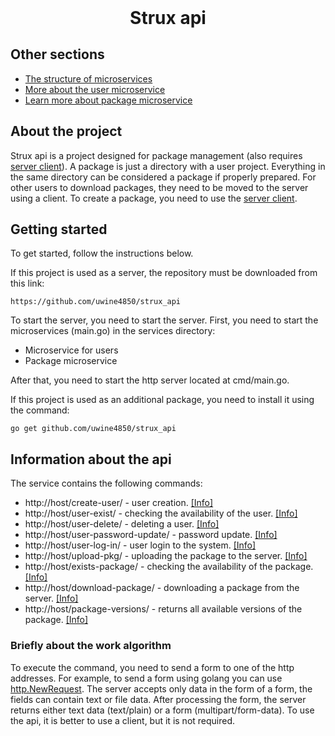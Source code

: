 <h1 align="center" style="margin: 0">Strux api</h1>

## Other sections
* [The structure of microservices](https://github.com/uwine4850/strux_api/blob/master/docs/eng/microservices_structure.md)
* [More about the user microservice](https://github.com/uwine4850/strux_api/blob/master/docs/eng/user_service.md)
* [Learn more about package microservice](https://github.com/uwine4850/strux_api/blob/master/docs/eng/package_service.md)

## About the project
Strux api is a project designed for package management (also requires
[server client](https://github.com/uwine4850/strux)). A package is just a directory with a user project. 
Everything in the same directory can be considered a package if properly prepared. For other users to download packages,
they need to be moved to the server using a client.
To create a package, you need to use the [server client](https://github.com/uwine4850/strux).<p></p>

## Getting started
To get started, follow the instructions below.

If this project is used as a server, the repository must be downloaded from this link:<br>
```
https://github.com/uwine4850/strux_api
```
To start the server, you need to start the server. First, you need to start the microservices (main.go) in the services directory:<br>
* Microservice for users
* Package microservice
<p></p>
After that, you need to start the http server located at cmd/main.go.

If this project is used as an additional package, you need to install it using the command:<br>
```
go get github.com/uwine4850/strux_api
```

## Information about the api
The service contains the following commands:
* http://host/create-user/ - user creation. [[Info]](https://github.com/uwine4850/strux_api/blob/master/docs/eng/user_service.md)
* http://host/user-exist/ - checking the availability of the user. [[Info]](https://github.com/uwine4850/strux_api/blob/master/docs/eng/user_service.md)
* http://host/user-delete/ - deleting a user. [[Info]](https://github.com/uwine4850/strux_api/blob/master/docs/eng/user_service.md)
* http://host/user-password-update/ - password update. [[Info]](https://github.com/uwine4850/strux_api/blob/master/docs/eng/user_service.md)
* http://host/user-log-in/ - user login to the system. [[Info]](https://github.com/uwine4850/strux_api/blob/master/docs/eng/user_service.md)
* http://host/upload-pkg/ - uploading the package to the server. [[Info]](https://github.com/uwine4850/strux_api/blob/master/docs/eng/package_service.md)
* http://host/exists-package/ -  checking the availability of the package. [[Info]](https://github.com/uwine4850/strux_api/blob/master/docs/eng/package_service.md)
* http://host/download-package/ - downloading a package from the server. [[Info]](https://github.com/uwine4850/strux_api/blob/master/docs/eng/package_service.md)
* http://host/package-versions/ - returns all available versions of the package. [[Info]](https://github.com/uwine4850/strux_api/blob/master/docs/eng/package_service.md)

### Briefly about the work algorithm
To execute the command, you need to send a form to one of the http addresses. For example, to send a form using golang
you can use <u>http.NewRequest</u>. The server accepts only data in the form of a form, the fields can contain text or file data.
After processing the form, the server returns either text data (text/plain) or a form (multipart/form-data). To use the
api, it is better to use a client, but it is not required.